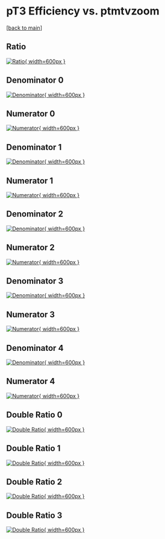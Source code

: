 # pT3 Efficiency vs. ptmtvzoom

[[back to main](./)]



## Ratio

[![Ratio](../mtv/var/pT3_loweta_13_1_eff_ptmtvzoom.png){ width=600px }](../mtv/var/pT3_loweta_13_1_eff_ptmtvzoom.pdf)

## Denominator 0

[![Denominator](../mtv/den/pT3_loweta_13_1_eff_ptmtvzoom_den0.png){ width=600px }](../mtv/den/pT3_loweta_13_1_eff_ptmtvzoom_den0.pdf)

## Numerator 0

[![Numerator](../mtv/num/pT3_loweta_13_1_eff_ptmtvzoom_num0.png){ width=600px }](../mtv/num/pT3_loweta_13_1_eff_ptmtvzoom_num0.pdf)

## Denominator 1

[![Denominator](../mtv/den/pT3_loweta_13_1_eff_ptmtvzoom_den1.png){ width=600px }](../mtv/den/pT3_loweta_13_1_eff_ptmtvzoom_den1.pdf)

## Numerator 1

[![Numerator](../mtv/num/pT3_loweta_13_1_eff_ptmtvzoom_num1.png){ width=600px }](../mtv/num/pT3_loweta_13_1_eff_ptmtvzoom_num1.pdf)

## Denominator 2

[![Denominator](../mtv/den/pT3_loweta_13_1_eff_ptmtvzoom_den2.png){ width=600px }](../mtv/den/pT3_loweta_13_1_eff_ptmtvzoom_den2.pdf)

## Numerator 2

[![Numerator](../mtv/num/pT3_loweta_13_1_eff_ptmtvzoom_num2.png){ width=600px }](../mtv/num/pT3_loweta_13_1_eff_ptmtvzoom_num2.pdf)

## Denominator 3

[![Denominator](../mtv/den/pT3_loweta_13_1_eff_ptmtvzoom_den3.png){ width=600px }](../mtv/den/pT3_loweta_13_1_eff_ptmtvzoom_den3.pdf)

## Numerator 3

[![Numerator](../mtv/num/pT3_loweta_13_1_eff_ptmtvzoom_num3.png){ width=600px }](../mtv/num/pT3_loweta_13_1_eff_ptmtvzoom_num3.pdf)

## Denominator 4

[![Denominator](../mtv/den/pT3_loweta_13_1_eff_ptmtvzoom_den4.png){ width=600px }](../mtv/den/pT3_loweta_13_1_eff_ptmtvzoom_den4.pdf)

## Numerator 4

[![Numerator](../mtv/num/pT3_loweta_13_1_eff_ptmtvzoom_num4.png){ width=600px }](../mtv/num/pT3_loweta_13_1_eff_ptmtvzoom_num4.pdf)

## Double Ratio 0

[![Double Ratio](../mtv/ratio/pT3_loweta_13_1_eff_ptmtvzoom_ratio0.png){ width=600px }](../mtv/ratio/pT3_loweta_13_1_eff_ptmtvzoom_ratio0.pdf)

## Double Ratio 1

[![Double Ratio](../mtv/ratio/pT3_loweta_13_1_eff_ptmtvzoom_ratio1.png){ width=600px }](../mtv/ratio/pT3_loweta_13_1_eff_ptmtvzoom_ratio1.pdf)

## Double Ratio 2

[![Double Ratio](../mtv/ratio/pT3_loweta_13_1_eff_ptmtvzoom_ratio2.png){ width=600px }](../mtv/ratio/pT3_loweta_13_1_eff_ptmtvzoom_ratio2.pdf)

## Double Ratio 3

[![Double Ratio](../mtv/ratio/pT3_loweta_13_1_eff_ptmtvzoom_ratio3.png){ width=600px }](../mtv/ratio/pT3_loweta_13_1_eff_ptmtvzoom_ratio3.pdf)

